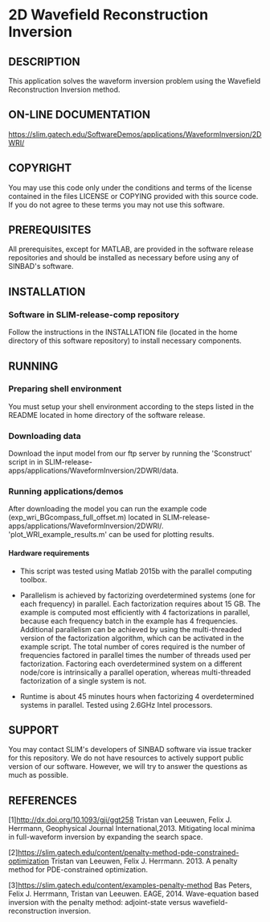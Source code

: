 # 2D Wavefield Reconstruction Inversion
##  DESCRIPTION
 This application solves the waveform inversion problem using the Wavefield Reconstruction Inversion method.
##  ON-LINE DOCUMENTATION
<https://slim.gatech.edu/SoftwareDemos/applications/WaveformInversion/2DWRI/>

##  COPYRIGHT
 You may use this code only under the conditions and terms of the
 license contained in the files LICENSE or COPYING provided with this
 source code. If you do not agree to these terms you may not use this
 software.
##  PREREQUISITES
 All prerequisites, except for MATLAB, are provided in the software
 release repositories and should be installed as necessary before using
 any of SINBAD's software.
##  INSTALLATION
###  Software in SLIM-release-comp repository
 Follow the instructions in the INSTALLATION file (located in the home directory of this software repository) to install    necessary components.

##  RUNNING

###  Preparing shell environment
 You must setup your shell environment according to the steps listed in
 the README located in home directory of the software release.
###  Downloading data
Download the input model from our ftp server by running the 'Sconstruct' script in in SLIM-release-apps/applications/WaveformInversion/2DWRI/data.
###  Running applications/demos
After downloading the model you can run the example code (exp_wri_BGcompass_full_offset.m) located in SLIM-release-apps/applications/WaveformInversion/2DWRI/. 'plot_WRI_example_results.m' can be used for plotting results.
####  Hardware requirements
* This script was tested using Matlab 2015b with the parallel computing
toolbox.

* Parallelism is achieved by factorizing overdetermined systems (one for each
frequency) in parallel. Each factorization requires about 15 GB. The example is computed most efficiently with 4 factorizations in parallel, because each frequency batch in the example has 4 frequencies. Additional parallelism can be achieved by using the multi-threaded version of the factorization algorithm, which can be activated in the example script. The total number of cores required is the number of frequencies factored in parallel times the number of threads used per factorization. Factoring each overdetermined system on a different node/core is intrinsically a parallel operation, whereas multi-threaded factorization of a single system is not.
 
* Runtime is about 45 minutes hours when factorizing 4 overdetermined systems in
parallel. Tested using 2.6GHz Intel processors. 

##  SUPPORT
 You may contact SLIM's developers of SINBAD software via issue tracker for this repository. We do not have resources to actively support public version of our software. However, we will try to answer the questions as much as possible.

##  REFERENCES

 [1]<http://dx.doi.org/10.1093/gji/ggt258> 
 Tristan van Leeuwen, Felix J. Herrmann, Geophysical Journal International,2013. Mitigating local minima in full-waveform  inversion by expanding the search space.

 [2]<https://slim.gatech.edu/content/penalty-method-pde-constrained-optimization>
 Tristan van Leeuwen, Felix J. Herrmann. 2013. A penalty method for PDE-constrained optimization.

 [3]<https://slim.gatech.edu/content/examples-penalty-method>
 Bas Peters, Felix J. Herrmann, Tristan van Leeuwen. EAGE, 2014. Wave-equation
based inversion with the penalty method: adjoint-state versus wavefield-reconstruction inversion.
